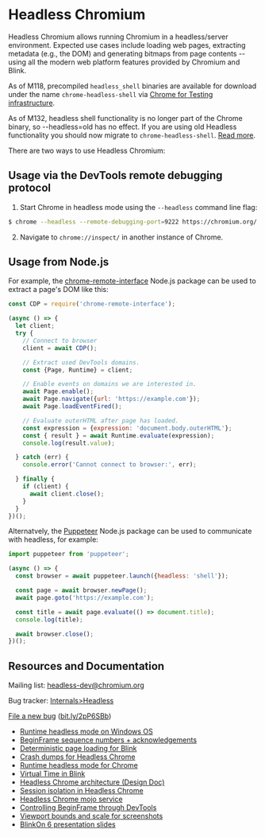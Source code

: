 # Headless Chromium

Headless Chromium allows running Chromium in a headless/server environment.
Expected use cases include loading web pages, extracting metadata (e.g., the
DOM) and generating bitmaps from page contents -- using all the modern web
platform features provided by Chromium and Blink.

As of M118, precompiled `headless_shell` binaries are available for download
under the name `chrome-headless-shell` via [Chrome for Testing
infrastructure](https://googlechromelabs.github.io/chrome-for-testing/).

As of M132, headless shell functionality is no longer part of
the Chrome binary, so --headless=old has no effect.
If you are using old Headless functionality you should
now migrate to `chrome-headless-shell`.
[Read more](https://developer.chrome.com/blog/removing-headless-old-from-chrome).

There are two ways to use Headless Chromium:

## Usage via the DevTools remote debugging protocol

1. Start Chrome in headless mode using the `--headless` command line flag:

```sh
$ chrome --headless --remote-debugging-port=9222 https://chromium.org/
```

2. Navigate to `chrome://inspect/` in another instance of Chrome.

## Usage from Node.js

For example, the [chrome-remote-interface](https://github.com/cyrus-and/chrome-remote-interface) Node.js package can be used to
extract a page's DOM like this:

```js
const CDP = require('chrome-remote-interface');

(async () => {
  let client;
  try {
    // Connect to browser
    client = await CDP();

    // Extract used DevTools domains.
    const {Page, Runtime} = client;

    // Enable events on domains we are interested in.
    await Page.enable();
    await Page.navigate({url: 'https://example.com'});
    await Page.loadEventFired();

    // Evaluate outerHTML after page has loaded.
    const expression = {expression: 'document.body.outerHTML'};
    const { result } = await Runtime.evaluate(expression);
    console.log(result.value);

  } catch (err) {
    console.error('Cannot connect to browser:', err);

  } finally {
    if (client) {
      await client.close();
    }
  }
})();
```

Alternatvely, the [Puppeteer](https://pptr.dev/guides/what-is-puppeteer) Node.js package can be used to communicate
with headless, for example:
```js
import puppeteer from 'puppeteer';

(async () => {
  const browser = await puppeteer.launch({headless: 'shell'});

  const page = await browser.newPage();
  await page.goto('https://example.com');

  const title = await page.evaluate(() => document.title);
  console.log(title);

  await browser.close();
})();
```

## Resources and Documentation

Mailing list: [headless-dev@chromium.org](https://groups.google.com/a/chromium.org/forum/#!forum/headless-dev)

Bug tracker: [Internals>Headless](https://bugs.chromium.org/p/chromium/issues/list?can=2&q=component%3AInternals%3EHeadless)

[File a new bug](https://bugs.chromium.org/p/chromium/issues/entry?components=Internals%3EHeadless) ([bit.ly/2pP6SBb](https://bit.ly/2pP6SBb))

* [Runtime headless mode on Windows OS](https://docs.google.com/document/d/12c3bSEbmpeGevuyFHcvEKw9br6CkFJSS2saQynBjIzE)
* [BeginFrame sequence numbers + acknowledgements](https://docs.google.com/document/d/1nxaunQ0cYWxhtS6Zzfwa99nae74F7gxanbuT5JRpI6Y/edit#)
* [Deterministic page loading for Blink](https://docs.google.com/document/d/19s2g4fPP9p9qmMZvwPX8uDGbb-39rgR9k56B4B-ueG8/edit#)
* [Crash dumps for Headless Chrome](https://docs.google.com/document/d/1l6AGOOBLk99PaAKoZQW_DVhM8FQ6Fut27lD938CRbTM/edit)
* [Runtime headless mode for Chrome](https://docs.google.com/document/d/1aIJUzQr3eougZQp90bp4mqGr5gY6hdUice8UPa-Ys90/edit#)
* [Virtual Time in
  Blink](https://docs.google.com/document/d/1y9KDT_ZEzT7pBeY6uzVt1dgKlwc1OB_vY4NZO1zBQmo/edit?usp=sharing)
* [Headless Chrome architecture (Design Doc)](https://docs.google.com/document/d/11zIkKkLBocofGgoTeeyibB2TZ_k7nR78v7kNelCatUE)
* [Session isolation in Headless Chrome](https://docs.google.com/document/d/1XAKvrxtSEoe65vNghSWC5S3kJ--z2Zpt2UWW1Fi8GiM/edit)
* [Headless Chrome mojo service](https://docs.google.com/document/d/1Fr6_DJH6OK9rG3-ibMvRPTNnHsAXPk0VzxxiuJDSK3M/edit#heading=h.qh0udvlk963d)
* [Controlling BeginFrame through DevTools](https://docs.google.com/document/d/1LVMYDkfjrrX9PNkrD8pJH5-Np_XUTQHIuJ8IEOirQH4/edit?ts=57d96dbd#heading=h.ndv831lc9uf0)
* [Viewport bounds and scale for screenshots](https://docs.google.com/document/d/1VTcYz4q_x0f1O5IVrvRX4u1DVd_K34IVUl1VULLTCWw/edit#heading=h.ndv831lc9uf0)
* [BlinkOn 6 presentation slides](https://docs.google.com/presentation/d/1gqK9F4lGAY3TZudAtdcxzMQNEE7PcuQrGu83No3l0lw/edit#slide=id.p)
